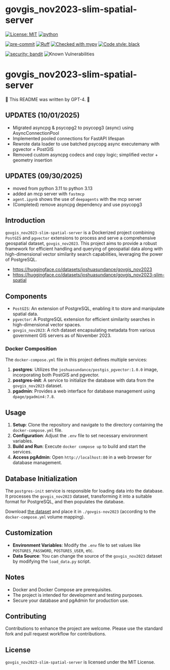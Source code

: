 # govgis_nov2023-slim-spatial-server

[![License: MIT](https://img.shields.io/badge/License-MIT-yellow.svg)](https://opensource.org/licenses/MIT)
[![python](https://img.shields.io/badge/Python-3.13-3776AB.svg?style=flat&logo=python&logoColor=white)](https://www.python.org)

[![pre-commit](https://img.shields.io/badge/pre--commit-enabled-brightgreen?logo=pre-commit&logoColor=white)](https://github.com/pre-commit/pre-commit)
[![Ruff](https://img.shields.io/endpoint?url=https://raw.githubusercontent.com/charliermarsh/ruff/main/assets/badge/v1.json)](https://github.com/charliermarsh/ruff)
[![Checked with mypy](http://www.mypy-lang.org/static/mypy_badge.svg)](http://mypy-lang.org/)
[![Code style: black](https://img.shields.io/badge/code%20style-black-000000.svg)](https://github.com/psf/black)

[![security: bandit](https://img.shields.io/badge/security-bandit-yellow.svg)](https://github.com/PyCQA/bandit)
![Known Vulnerabilities](https://snyk.io/test/github/joshuasundance-swca/govgis_nov2023-slim-spatial-server/badge.svg)

# govgis_nov2023-slim-spatial-server

🤖 This README was written by GPT-4. 🤖

## UPDATES (10/01/2025)
- Migrated asyncpg & psycopg2 to psycopg3 (async) using AsyncConnectionPool
- Implemented pooled connections for FastAPI lifespan
- Rewrote data loader to use batched psycopg async executemany with pgvector + PostGIS
- Removed custom asyncpg codecs and copy logic; simplified vector + geometry insertion

## UPDATES (09/30/2025)
- moved from python 3.11 to python 3.13
- added an mcp server with `fastmcp`
- `agent.ipynb` shows the use of `deepagents` with the mcp server
- (Completed) remove asyncpg dependency and use psycopg3

## Introduction

`govgis_nov2023-slim-spatial-server` is a Dockerized project combining `PostGIS` and `pgvector` extensions to process and serve a comprehensive geospatial dataset, `govgis_nov2023`. This project aims to provide a robust framework for efficient handling and querying of geospatial data along with high-dimensional vector similarity search capabilities, leveraging the power of PostgreSQL.

- https://huggingface.co/datasets/joshuasundance/govgis_nov2023
- https://huggingface.co/datasets/joshuasundance/govgis_nov2023-slim-spatial

## Components

- `PostGIS`: An extension of PostgreSQL, enabling it to store and manipulate spatial data.
- `pgvector`: A PostgreSQL extension for efficient similarity searches in high-dimensional vector spaces.
- `govgis_nov2023`: A rich dataset encapsulating metadata from various government GIS servers as of November 2023.

### Docker Composition

The `docker-compose.yml` file in this project defines multiple services:

1. **postgres**: Utilizes the `joshuasundance/postgis_pgvector:1.0.0` image, incorporating both PostGIS and pgvector.
2. **postgres-init**: A service to initialize the database with data from the `govgis_nov2023` dataset.
3. **pgadmin**: Provides a web interface for database management using `dpage/pgadmin4:7.8`.

## Usage

1. **Setup**: Clone the repository and navigate to the directory containing the `docker-compose.yml` file.
2. **Configuration**: Adjust the `.env` file to set necessary environment variables.
3. **Build and Run**: Execute `docker compose up` to build and start the services.
4. **Access pgAdmin**: Open `http://localhost:80` in a web browser for database management.

## Database Initialization

The `postgres-init` service is responsible for loading data into the database. It processes the `govgis_nov2023` dataset, transforming it into a suitable format for PostgreSQL, and then populates the database.

Download [the dataset](https://huggingface.co/datasets/joshuasundance/govgis_nov2023-slim-spatial/blob/main/govgis_nov2023_slim_spatial_embs.geoparquet) and
place it in `./govgis-nov2023` (according to the `docker-compose.yml` volume mapping).

## Customization

- **Environment Variables**: Modify the `.env` file to set values like `POSTGRES_PASSWORD`, `POSTGRES_USER`, etc.
- **Data Source**: You can change the source of the `govgis_nov2023` dataset by modifying the `load_data.py` script.

## Notes

- Docker and Docker Compose are prerequisites.
- The project is intended for development and testing purposes.
- Secure your database and pgAdmin for production use.

## Contributing

Contributions to enhance the project are welcome. Please use the standard fork and pull request workflow for contributions.

## License

`govgis_nov2023-slim-spatial-server` is licensed under the MIT License.
